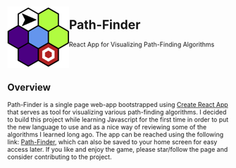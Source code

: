 [<img width=140 heigth=140 align="left" src="/public/android-chrome-192x192.png">](https://youngmg1995.github.io/Path-Finding-App/)

# Path-Finder
React App for Visualizing Path-Finding Algorithms

<br></br>
## Overview

Path-Finder is a single page web-app bootstrapped using [Create React App](https://create-react-app.dev/) that serves as tool for visualizing various path-finding algorithms. I decided to build this project while learning Javascript for the first time in order to put the new language to use and as a nice way of reviewing some of the algorithms I learned long ago. The app can be reached using the following link: [Path-Finder](https://youngmg1995.github.io/Path-Finding-App/), which can also be saved to your home screen for easy access later. If you like and enjoy the game, please star/follow the page and consider contributing to the project.
